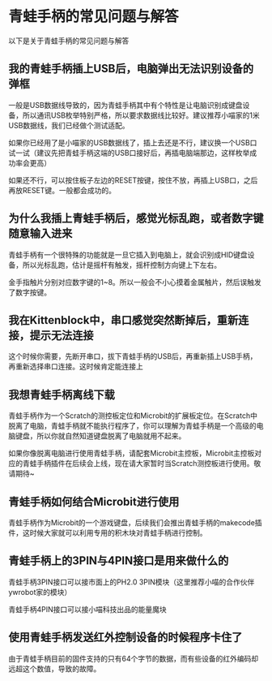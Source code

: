 # 青蛙手柄的常见问题与解答

以下是关于青蛙手柄的常见问题与解答

## 我的青蛙手柄插上USB后，电脑弹出无法识别设备的弹框

一般是USB数据线导致的，因为青蛙手柄其中有个特性是让电脑识别成键盘设备，所以通讯USB枚举特别严格，所以要求数据线比较好。建议推荐小喵家的1米USB数据线，我们已经做个测试适配。

如果你已经用了是小喵家的USB数据线了，插上去还是不行，建议换一个USB口试一试（建议先把青蛙手柄这端的USB口接好后，再插电脑端那边，这样枚举成功率会更高）

如果还不行，可以按住板子左边的RESET按键，按住不放，再插上USB口，之后再放RESET键。一般都会成功的。

## 为什么我插上青蛙手柄后，感觉光标乱跑，或者数字键随意输入进来

青蛙手柄有一个很特殊的功能就是一旦它插入到电脑上，就会识别成HID键盘设备，所以光标乱跑，估计是摇杆有触发，摇杆控制方向键上下左右。

金手指触片分别对应数字键的1~8。所以一般会不小心摸着金属触片，然后误触发了数字按键。

## 我在Kittenblock中，串口感觉突然断掉后，重新连接，提示无法连接

这个时候你需要，先断开串口，拔下青蛙手柄的USB后，再重新插上USB手柄，再重新选择串口连接。这时候肯定能连接上

## 我想青蛙手柄离线下载

青蛙手柄作为一个Scratch的测控板定位和Microbit的扩展板定位。在Scratch中脱离了电脑，青蛙手柄就不能执行程序了，你可以理解为青蛙手柄是一个高级的电脑键盘，所以你就自然知道键盘脱离了电脑就用不起来。

如果你像脱离电脑进行使用青蛙手柄，请配套Microbit主控板，Microbit主控板对应的青蛙手柄插件在后续会上线，现在请大家暂时当Scratch测控板进行使用。敬请期待~

## 青蛙手柄如何结合Microbit进行使用

青蛙手柄作为Microbit的一个游戏键盘，后续我们会推出青蛙手柄的makecode插件，这时候大家就可以利用专用的积木块对青蛙手柄进行控制。

## 青蛙手柄上的3PIN与4PIN接口是用来做什么的

青蛙手柄3PIN接口可以接市面上的PH2.0 3PIN模块（这里推荐小喵的合作伙伴ywrobot家的模块）

青蛙手柄4PIN接口可以接小喵科技出品的能量魔块 

## 使用青蛙手柄发送红外控制设备的时候程序卡住了  

由于青蛙手柄目前的固件支持的只有64个字节的数据，而有些设备的红外编码却远超这个数值，导致的故障。 

